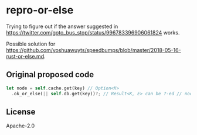 # repro-or-else
Trying to figure out if the answer suggested in
https://twitter.com/goto_bus_stop/status/996783396906061824 works.

Possible solution for
https://github.com/yoshuawuyts/speedbumps/blob/master/2018-05-16-rust-or-else.md.

## Original proposed code
```rust
let node = self.cache.get(key) // Option<K>
  .ok_or_else(|| self.db.get(key))?; // Result<K, E> can be ?-ed // node is now a K
```

## License
Apache-2.0
